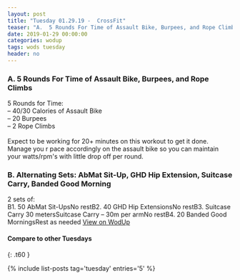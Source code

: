 ```yaml
---
layout: post
title: "Tuesday 01.29.19 -  CrossFit"
teaser: "A.  5 Rounds For Time of Assault Bike, Burpees, and Rope Climbs<br/> B. Alternating Sets: AbMat Sit-Up, GHD Hip Extension, Suitcase Carry, Banded Good Morning"
date: 2019-01-29 00:00:00
categories: wodup
tags: wods tuesday
header: no
---
```



<h3>A.  5 Rounds For Time of Assault Bike, Burpees, and Rope Climbs</h3>
5 Rounds for Time:<br/>– 40/30 Calories of Assault Bike<br/>– 20 Burpees<br/>– 2 Rope Climbs<br/><br/>Expect to be working for 20+ minutes on this workout to get it done.  Manage you r pace accordingly on the assault bike so you can maintain your watts/rpm's with little drop off per round.
<h3>B. Alternating Sets: AbMat Sit-Up, GHD Hip Extension, Suitcase Carry, Banded Good Morning</h3>
2 sets of:<br/>B1. 50 AbMat Sit-UpsNo restB2. 40 GHD Hip ExtensionsNo restB3. Suitcase Carry 30 metersSuitcase Carry – 30m per armNo restB4. 20 Banded Good MorningsRest as needed
<a href="https://www.wodup.com/gyms/asphodel/wods/12767" target="blank">View on WodUp</a>


#### Compare to other Tuesdays
{: .t60 }

{% include list-posts tag='tuesday' entries='5' %}